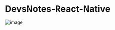 # DevsNotes-React-Native

![image](https://user-images.githubusercontent.com/64806651/167617637-ddb44296-a179-4966-aa03-f53a3fa0789b.png)
